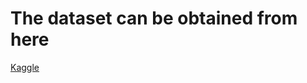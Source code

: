 <h1>The dataset can be obtained from here</h1>
<a href="https://www.kaggle.com/jenny18/honey-bee-annotated-images">Kaggle</a>

